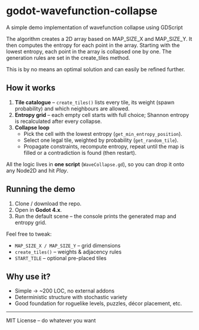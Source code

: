 # godot-wavefunction-collapse
A simple demo implementation of wavefunction collapse using GDScript

The algorithm creates a 2D array based on MAP_SIZE_X and MAP_SIZE_Y.
It then computes the entropy for each point in the array.
Starting with the lowest entropy, each point in the array is collapsed one by one.
The generation rules are set in the create_tiles method.

This is by no means an optimal solution and can easily be refined further.

## How it works
1. **Tile catalogue** – `create_tiles()` lists every tile, its weight (spawn probability) and which neighbours are allowed.  
2. **Entropy grid** – each empty cell starts with full choice; Shannon entropy is recalculated after every collapse.  
3. **Collapse loop**  
   - Pick the cell with the lowest entropy (`get_min_entropy_position`).  
   - Select one legal tile, weighted by probability (`get_random_tile`).  
   - Propagate constraints, recompute entropy, repeat until the map is filled or a contradiction is found (then restart).

All the logic lives in **one script** (`WaveCollapse.gd`), so you can drop it onto any Node2D and hit *Play*.

## Running the demo
1. Clone / download the repo.  
2. Open in **Godot 4.x**.  
3. Run the default scene – the console prints the generated map and entropy grid.

Feel free to tweak:
- `MAP_SIZE_X / MAP_SIZE_Y` – grid dimensions  
- `create_tiles()` – weights & adjacency rules  
- `START_TILE` – optional pre-placed tiles

## Why use it?
- Simple → ~200 LOC, no external addons
- Deterministic structure with stochastic variety
- Good foundation for roguelike levels, puzzles, décor placement, etc.

---

MIT License – do whatever you want
